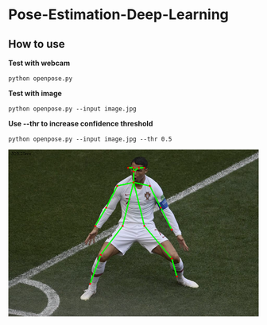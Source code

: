 # Pose-Estimation-Deep-Learning

## How to use ##

**Test with webcam**

```
python openpose.py
```

**Test with image**
```
python openpose.py --input image.jpg
```
**Use --thr to increase confidence threshold**
```
python openpose.py --input image.jpg --thr 0.5
```

![](output.png)
